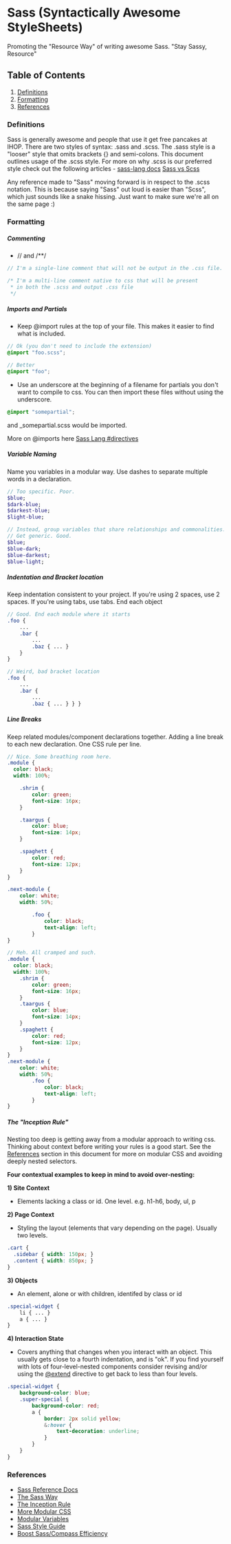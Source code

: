 # Sass (Syntactically Awesome StyleSheets)

Promoting the "Resource Way" of writing awesome Sass. "Stay Sassy, Resource"

## Table of Contents

1. [Definitions](#definitions)
1. [Formatting](#formatting)
1. [References](#references)

### <a name='definitions'>Definitions</a>  
Sass is generally awesome and people that use it get free pancakes at IHOP.
There are two styles of syntax: .sass and .scss. The .sass style is a "looser" style that omits brackets {} and semi-colons. This document outlines usage of the .scss style. For more on why .scss is our preferred style check out the following articles - [sass-lang docs](http://sass-lang.com/docs/yardoc/file.SASS_REFERENCE.html#syntax) [Sass vs Scss](http://thesassway.com/articles/sass-vs-scss-which-syntax-is-better)

Any reference made to "Sass" moving forward is in respect to the .scss notation. This is because saying "Sass" out loud is easier than "Scss", which just sounds like a snake hissing. Just want to make sure we're all on the same page :)

### <a name='formatting'>Formatting</a>
##### Commenting
- // and /**/

```SCSS      
// I'm a single-line comment that will not be output in the .css file. I am only visible in the .scss file

/* I'm a multi-line comment native to css that will be present
 * in both the .scss and output .css file
 */

```

##### Imports and Partials
- Keep @import rules at the top of your file. This makes it easier to find what is included.

```SCSS
// Ok (you don't need to include the extension)
@import "foo.scss";

// Better
@import "foo";
```

- Use an underscore at the beginning of a filename for partials you don't want to compile to css. You can then import these files without using the underscore.

```SCSS
@import "somepartial";
```

and _somepartial.scss would be imported.

More on @imports here [Sass Lang #directives](http://sass-lang.com/docs/yardoc/file.SASS_REFERENCE.html#directives)

##### Variable Naming
Name you variables in a modular way. Use dashes to separate multiple words in a declaration.

```SCSS
// Too specific. Poor.
$blue;
$dark-blue;
$darkest-blue;
$light-blue;

// Instead, group variables that share relationships and commonalities.
// Get generic. Good.
$blue;
$blue-dark;
$blue-darkest;
$blue-light;
```

##### Indentation and Bracket location
Keep indentation consistent to your project. If you're using 2 spaces, use 2 spaces. If you're using tabs, use tabs. End each object

```SCSS
// Good. End each module where it starts
.foo {
	...
	.bar { 
		...
		.baz { ... }
	}
}

// Weird, bad bracket location
.foo {
	...
	.bar { 
		...
		.baz { ... } } }
```
##### Line Breaks
Keep related modules/component declarations together. Adding a line break to each new declaration. One CSS rule per line.

```SCSS
// Nice. Some breathing room here. 
.module {
  color: black;
  width: 100%;

  	.shrim {
  		color: green;
  		font-size: 16px;
  	}

  	.taargus {
  		color: blue;
  		font-size: 14px;
  	}

  	.spaghett {
  		color: red;
  		font-size: 12px;
  	}
}

.next-module {
	color: white;
	width: 50%;

		.foo {
			color: black;
			text-align: left;
		}
}
```

```SCSS
// Meh. All cramped and such.
.module {
  color: black;
  width: 100%;
  	.shrim {
  		color: green;
  		font-size: 16px;
  	}
  	.taargus {
  		color: blue;
  		font-size: 14px;
  	}
  	.spaghett {
  		color: red;
  		font-size: 12px;
  	}
}
.next-module {
	color: white;
	width: 50%;
		.foo {
			color: black;
			text-align: left;
		}
}
```

##### The "Inception Rule"
Nesting too deep is getting away from a modular approach to writing css. Thinking about context before writing your rules is a good start. See the [References](#references) section in this document for more on modular CSS and avoiding deeply nested selectors.

**Four contextual examples to keep in mind to avoid over-nesting:**

**1) Site Context**
- Elements lacking a class or id. One level. e.g. h1-h6, body, ul, p

**2) Page Context**
- Styling the layout (elements that vary depending on the page). Usually two levels.

```SCSS
.cart {
  .sidebar { width: 150px; }
  .content { width: 850px; }
}
```

**3) Objects**
- An element, alone or with children, identifed by class or id

```SCSS
.special-widget {
	li { ... }
	a { ... }
}
```

**4) Interaction State**
- Covers anything that changes when you interact with an object. This usually gets close to a fourth indentation, and is "ok". If you find yourself with lots of four-level-nested components consider revising and/or using the [@extend](http://sass-lang.com/docs/yardoc/file.SASS_REFERENCE.html#extend) directive to get back to less than four levels.

```SCSS
.special-widget {
	background-color: blue;
	.super-special { 
		background-color: red;	
		a {
			border: 2px solid yellow;
			&:hover {
				text-decoration: underline;
			}
		}
	}
}
```

### <a name='references'>References</a>
- [Sass Reference Docs](http://sass-lang.com/docs/yardoc/file.SASS_REFERENCE.html)
- [The Sass Way](http://thesassway.com/)
- [The Inception Rule](http://thesassway.com/beginner/the-inception-rule)
- [More Modular CSS](http://thesassway.com/intermediate/avoid-nested-selectors-for-more-modular-css)
- [Modular Variables](http://webdesign.tutsplus.com/tutorials/htmlcss-tutorials/quick-tip-name-your-sass-variables-modularly/)
- [Sass Style Guide](http://css-tricks.com/sass-style-guide/)
- [Boost Sass/Compass Efficiency](http://www.netmagazine.com/tutorials/boost-sass-compass-efficiency)